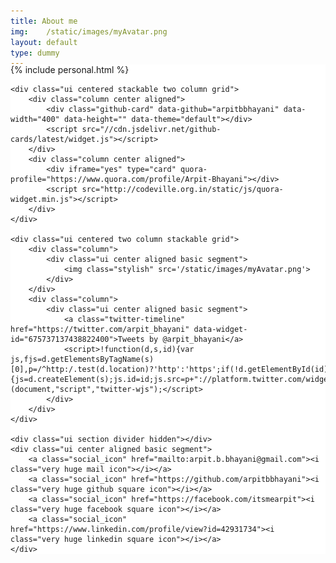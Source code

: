 ```yaml
---
title: About me
img:    /static/images/myAvatar.png
layout: default
type: dummy
---
```


<div style="background: #FFF;">
    <div style="margin-top: -20px;">
        {% include personal.html %}
    </div>

    <div class="ui centered stackable two column grid">
        <div class="column center aligned">
            <div class="github-card" data-github="arpitbbhayani" data-width="400" data-height="" data-theme="default"></div>
            <script src="//cdn.jsdelivr.net/github-cards/latest/widget.js"></script>
        </div>
        <div class="column center aligned">
            <div iframe="yes" type="card" quora-profile="https://www.quora.com/profile/Arpit-Bhayani"></div>
            <script src="http://codeville.org.in/static/js/quora-widget.min.js"></script>
        </div>
    </div>

    <div class="ui centered two column stackable grid">
        <div class="column">
            <div class="ui center aligned basic segment">
                <img class="stylish" src='/static/images/myAvatar.png'>
            </div>
        </div>
        <div class="column">
            <div class="ui center aligned basic segment">
                <a class="twitter-timeline" href="https://twitter.com/arpit_bhayani" data-widget-id="675737137438822400">Tweets by @arpit_bhayani</a>
                <script>!function(d,s,id){var js,fjs=d.getElementsByTagName(s)[0],p=/^http:/.test(d.location)?'http':'https';if(!d.getElementById(id)){js=d.createElement(s);js.id=id;js.src=p+"://platform.twitter.com/widgets.js";fjs.parentNode.insertBefore(js,fjs);}}(document,"script","twitter-wjs");</script>
            </div>
        </div>
    </div>

    <div class="ui section divider hidden"></div>
    <div class="ui center aligned basic segment">
        <a class="social_icon" href="mailto:arpit.b.bhayani@gmail.com"><i class="very huge mail icon"></i></a>
        <a class="social_icon" href="https://github.com/arpitbbhayani"><i class="very huge github square icon"></i></a>
        <a class="social_icon" href="https://facebook.com/itsmearpit"><i class="very huge facebook square icon"></i></a>
        <a class="social_icon" href="https://www.linkedin.com/profile/view?id=42931734"><i class="very huge linkedin square icon"></i></a>
    </div>
</div>
